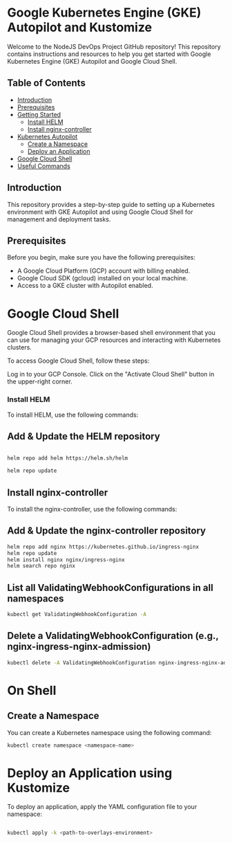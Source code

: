 # Google Kubernetes Engine (GKE) Autopilot and Kustomize

Welcome to the NodeJS DevOps Project GitHub repository! This repository contains instructions and resources to help you get started with Google Kubernetes Engine (GKE) Autopilot and Google Cloud Shell. 

## Table of Contents
- [Introduction](#introduction)
- [Prerequisites](#prerequisites)
- [Getting Started](#getting-started)
  - [Install HELM](#install-helm)
  - [Install nginx-controller](#install-nginx-controller)
- [Kubernetes Autopilot](#kubernetes-autopilot)
  - [Create a Namespace](#create-a-namespace)
  - [Deploy an Application](#deploy-an-application)
- [Google Cloud Shell](#google-cloud-shell)
- [Useful Commands](#useful-commands)

## Introduction
This repository provides a step-by-step guide to setting up a Kubernetes environment with GKE Autopilot and using Google Cloud Shell for management and deployment tasks.

## Prerequisites
Before you begin, make sure you have the following prerequisites:
- A Google Cloud Platform (GCP) account with billing enabled.
- Google Cloud SDK (gcloud) installed on your local machine.
- Access to a GKE cluster with Autopilot enabled.


# Google Cloud Shell
Google Cloud Shell provides a browser-based shell environment that you can use for managing your GCP resources and interacting with Kubernetes clusters.

To access Google Cloud Shell, follow these steps:

Log in to your GCP Console.
Click on the "Activate Cloud Shell" button in the upper-right corner.

### Install HELM
To install HELM, use the following commands:

## Add & Update the HELM repository
```bash

helm repo add helm https://helm.sh/helm

helm repo update
```
## Install nginx-controller
To install the nginx-controller, use the following commands:

## Add & Update the nginx-controller repository
```bash
helm repo add nginx https://kubernetes.github.io/ingress-nginx
helm repo update
helm install nginx nginx/ingress-nginx 
helm search repo nginx
```
## List all ValidatingWebhookConfigurations in all namespaces
```bash
kubectl get ValidatingWebhookConfiguration -A
```
## Delete a ValidatingWebhookConfiguration (e.g., nginx-ingress-nginx-admission)
```bash
kubectl delete -A ValidatingWebhookConfiguration nginx-ingress-nginx-admission
```
# On Shell
## Create a Namespace
You can create a Kubernetes namespace using the following command:

``` bash
kubectl create namespace <namespace-name>
```
# Deploy an Application using Kustomize

To deploy an application, apply the YAML configuration file to your namespace:

```bash

kubectl apply -k <path-to-overlays-environment> 
```



